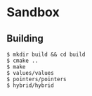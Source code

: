 # Sandbox

## Building
```
$ mkdir build && cd build
$ cmake ..
$ make
$ values/values
$ pointers/pointers
$ hybrid/hybrid
```
